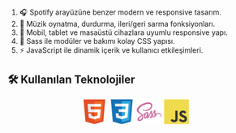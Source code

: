 1. 🎧 Spotify arayüzüne benzer modern ve responsive tasarım.
2. 🎵 Müzik oynatma, durdurma, ileri/geri sarma fonksiyonları.
3. 📱 Mobil, tablet ve masaüstü cihazlara uyumlu responsive yapı.
4. 🎨 Sass ile modüler ve bakımı kolay CSS yapısı.
5. ⚡ JavaScript ile dinamik içerik ve kullanıcı etkileşimleri.

## 🛠 Kullanılan Teknolojiler
<div align="center">
  <img src="https://raw.githubusercontent.com/devicons/devicon/master/icons/html5/html5-original.svg" alt="HTML5" width="50" height="50"/>
  <img src="https://raw.githubusercontent.com/devicons/devicon/master/icons/css3/css3-original.svg" alt="CSS3" width="50" height="50"/>
  <img src="https://raw.githubusercontent.com/devicons/devicon/master/icons/sass/sass-original.svg" alt="Sass" width="50" height="50"/>
  <img src="https://raw.githubusercontent.com/devicons/devicon/master/icons/javascript/javascript-original.svg" alt="JavaScript" width="50" height="50"/>
</div>
